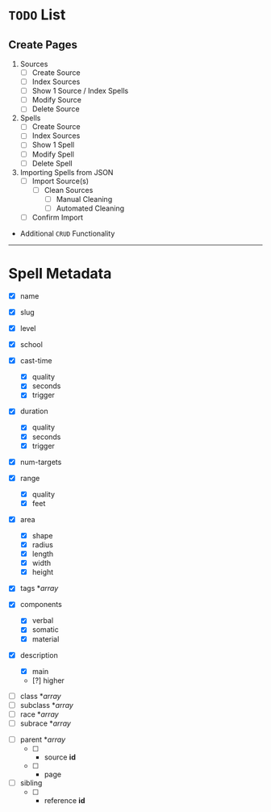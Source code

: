 # `TODO` List

## Create Pages
1. Sources
	- [ ] Create Source
	- [ ] Index Sources
	- [ ] Show 1 Source / Index Spells
	- [ ] Modify Source
	- [ ] Delete Source
2. Spells
	- [ ] Create Source
	- [ ] Index Sources
	- [ ] Show 1 Spell
	- [ ] Modify Spell
	- [ ] Delete Spell
3. Importing Spells from JSON
	- [ ] Import Source(s)
		- [ ] Clean Sources
			- [ ] Manual Cleaning
			- [ ] Automated Cleaning
	- [ ] Confirm Import

- Additional `CRUD` Functionality

---

# Spell Metadata
- [x] name
- [x] slug
- [x] level
- [x] school

- [x] cast-time
	- [x] quality
	- [x] seconds
	- [x] trigger

- [x] duration
	- [x] quality
	- [x] seconds
	- [x] trigger

- [x] num-targets
- [x] range
	- [x] quality
	- [x] feet
- [x] area
	- [x] shape
	- [x] radius
	- [x] length
	- [x] width
	- [x] height

- [x] tags \*_array_
- [x] components
	- [x] verbal
	- [x] somatic
	- [x] material

- [x] description
	- [x] main
	- [?] higher <!-- might have to come back and add a checkbox for a power-up at higher levels -->

<!-- the following items need their own CRUD system to work -->
- [ ] class \*_array_
- [ ] subclass \*_array_
- [ ] race \*_array_
- [ ] subrace \*_array_

<!-- the following items need a better mongoose schema to work -->
- [ ] parent \*_array_
	- [ ] - source **id**
	- [ ] - page
- [ ] sibling
	- [ ] - reference **id**
